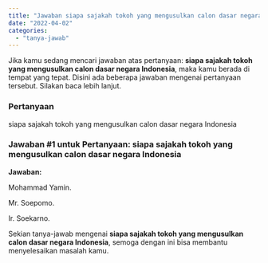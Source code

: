 ```yaml
---
title: "Jawaban siapa sajakah tokoh yang mengusulkan calon dasar negara Indonesia​"
date: "2022-04-02"
categories: 
  - "tanya-jawab"
---
```


Jika kamu sedang mencari jawaban atas pertanyaan: **siapa sajakah tokoh yang mengusulkan calon dasar negara Indonesia​**, maka kamu berada di tempat yang tepat. Disini ada beberapa jawaban mengenai pertanyaan tersebut. Silakan baca lebih lanjut.

### Pertanyaan

siapa sajakah tokoh yang mengusulkan calon dasar negara Indonesia​

### Jawaban #1 untuk Pertanyaan: siapa sajakah tokoh yang mengusulkan calon dasar negara Indonesia​

**Jawaban:**

Mohammad Yamin.

Mr. Soepomo.

Ir. Soekarno.

Sekian tanya-jawab mengenai **siapa sajakah tokoh yang mengusulkan calon dasar negara Indonesia​**, semoga dengan ini bisa membantu menyelesaikan masalah kamu.
